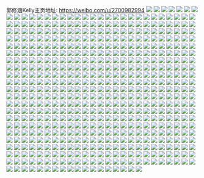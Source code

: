 郭修涵Kelly主页地址: https://weibo.com/u/2700982994 
![](https://wx4.sinaimg.cn/mw2000/a0fdbad2gy1h9143cf9h8j20u0140tnf.jpg) 
![](https://wx4.sinaimg.cn/mw2000/a0fdbad2gy1h9143dbuyej20u00vttj0.jpg) 
![](https://wx4.sinaimg.cn/mw2000/a0fdbad2gy1h9143dp4vgj21400u0wmn.jpg) 
![](https://wx4.sinaimg.cn/mw2000/a0fdbad2gy1h9143br0ilj20u015twkt.jpg) 
![](https://wx4.sinaimg.cn/mw2000/a0fdbad2gy1h9143cy0clj20u015swuh.jpg) 
![](https://wx4.sinaimg.cn/mw2000/a0fdbad2gy1h9143e6i56j20u015uwy7.jpg) 
![](https://wx4.sinaimg.cn/mw2000/a0fdbad2gy1h9143ejfioj20u0149n6k.jpg) 
![](https://wx4.sinaimg.cn/mw2000/a0fdbad2gy1h9143f4kg0j20u014p7mp.jpg) 
![](https://wx4.sinaimg.cn/mw2000/a0fdbad2gy1h9143fg07hj20u0140gtd.jpg) 
![](https://wx4.sinaimg.cn/mw2000/a0fdbad2gy1h90u3qvigpj20u0140jzg.jpg) 
![](https://wx4.sinaimg.cn/mw2000/a0fdbad2gy1h90u3r9yukj20u0140wlq.jpg) 
![](https://wx4.sinaimg.cn/mw2000/a0fdbad2gy1h90u3rozwbj20u015eakm.jpg) 
![](https://wx4.sinaimg.cn/mw2000/a0fdbad2gy1h90u3ucqvwj23402c0kjl.jpg) 
![](https://wx4.sinaimg.cn/mw2000/a0fdbad2gy1h90u3sgrt1j20u015tk3k.jpg) 
![](https://wx4.sinaimg.cn/mw2000/a0fdbad2gy1h90u3syaxfj21400u0qax.jpg) 
![](https://wx4.sinaimg.cn/mw2000/a0fdbad2gy1h90u3s2tnej210q0u2jye.jpg) 
![](https://wx4.sinaimg.cn/mw2000/a0fdbad2gy1h90u3t9ko8j20u01547fg.jpg) 
![](https://wx4.sinaimg.cn/mw2000/a0fdbad2gy1h90u3qfjf9j20u0140grs.jpg) 
![](https://wx4.sinaimg.cn/mw2000/a0fdbad2gy1h90u0smx9wj21401e0qjc.jpg) 
![](https://wx4.sinaimg.cn/mw2000/a0fdbad2gy1h90u0v77lmj22c0310qv8.jpg) 
![](https://wx4.sinaimg.cn/mw2000/a0fdbad2gy1h90u0w29ipj21401e0wob.jpg) 
![](https://wx4.sinaimg.cn/mw2000/a0fdbad2gy1h90u0wgws5j21401e0wtl.jpg) 
![](https://wx4.sinaimg.cn/mw2000/a0fdbad2gy1h90u1rrjh7j23402c0qv5.jpg) 
![](https://wx4.sinaimg.cn/mw2000/a0fdbad2gy1h90u200angj21nj2axnpd.jpg) 
![](https://wx4.sinaimg.cn/mw2000/a0fdbad2ly1h896jx8mlkj20u0140dp0.jpg) 
![](https://wx4.sinaimg.cn/mw2000/a0fdbad2ly1h896k0ukesj21900u0jvw.jpg) 
![](https://wx4.sinaimg.cn/mw2000/a0fdbad2ly1h896jzbqklj20u0190qab.jpg) 
![](https://wx4.sinaimg.cn/mw2000/a0fdbad2ly1h896jypvi4j21900u044e.jpg) 
![](https://wx4.sinaimg.cn/mw2000/a0fdbad2ly1h896k0hr8zj21940u0tdr.jpg) 
![](https://wx4.sinaimg.cn/mw2000/a0fdbad2ly1h896k14donj20u0190wi3.jpg) 
![](https://wx4.sinaimg.cn/mw2000/a0fdbad2gy1h86x6unwuej20u011i106.jpg) 
![](https://wx4.sinaimg.cn/mw2000/a0fdbad2gy1h86x6vij8fj20u011iwm4.jpg) 
![](https://wx4.sinaimg.cn/mw2000/a0fdbad2gy1h86x6waf5zj21900u0wrs.jpg) 
![](https://wx4.sinaimg.cn/mw2000/a0fdbad2gy1h86x5vsbu4j20wh0lztes.jpg) 
![](https://wx4.sinaimg.cn/mw2000/a0fdbad2gy1h86x5wcwryj20u612qaji.jpg) 
![](https://wx4.sinaimg.cn/mw2000/a0fdbad2gy1h86x5wod5hj20u011i78j.jpg) 
![](https://wx4.sinaimg.cn/mw2000/a0fdbad2gy1h86x5xf0q2j20u00zg7ds.jpg) 
![](https://wx4.sinaimg.cn/mw2000/a0fdbad2gy1h86x5xxq1fj20wh0mbdln.jpg) 
![](https://wx4.sinaimg.cn/mw2000/a0fdbad2gy1h86x5ydl59j20vm0lmgru.jpg) 
![](https://wx4.sinaimg.cn/mw2000/a0fdbad2ly1h7mkfn2jywj20u016ydqu.jpg) 
![](https://wx4.sinaimg.cn/mw2000/a0fdbad2ly1h7mkfnkaomj20u00u0gs0.jpg) 
![](https://wx4.sinaimg.cn/mw2000/a0fdbad2ly1h7mkfmcuozj20u014045p.jpg) 
![](https://wx4.sinaimg.cn/mw2000/a0fdbad2ly1h7mkfo7ykdj20u011htip.jpg) 
![](https://wx4.sinaimg.cn/mw2000/a0fdbad2ly1h7mkfotwpxj20u014044c.jpg) 
![](https://wx4.sinaimg.cn/mw2000/a0fdbad2ly1h7mkfpde4tj21400u07a8.jpg) 
![](https://wx4.sinaimg.cn/mw2000/a0fdbad2ly1h7mkfpvuovj20u015tteu.jpg) 
![](https://wx4.sinaimg.cn/mw2000/a0fdbad2ly1h7mkfqb9j4j20u00ujq7i.jpg) 
![](https://wx4.sinaimg.cn/mw2000/a0fdbad2gy1h7j1tqq6d5j20m00dw0u7.jpg) 
![](https://wx4.sinaimg.cn/mw2000/a0fdbad2gy1h6vz25gpvrj20u011hgsn.jpg) 
![](https://wx4.sinaimg.cn/mw2000/a0fdbad2gy1h6vz26nuhkj20u011ik31.jpg) 
![](https://wx4.sinaimg.cn/mw2000/a0fdbad2gy1h6vz240p1kj20u011hjy7.jpg) 
![](https://wx4.sinaimg.cn/mw2000/a0fdbad2gy1h6vz284lwaj20u01hctkr.jpg) 
![](https://wx4.sinaimg.cn/mw2000/a0fdbad2gy1h69hj0r22qj20u0140n1k.jpg) 
![](https://wx4.sinaimg.cn/mw2000/a0fdbad2gy1h69hite031j20u0140aea.jpg) 
![](https://wx4.sinaimg.cn/mw2000/a0fdbad2gy1h69hiuicmpj20u011j40p.jpg) 
![](https://wx4.sinaimg.cn/mw2000/a0fdbad2gy1h69hiw1aphj20tu11gn2l.jpg) 
![](https://wx4.sinaimg.cn/mw2000/a0fdbad2gy1h69hirvbiaj20u00u0jxk.jpg) 
![](https://wx4.sinaimg.cn/mw2000/a0fdbad2gy1h69hiy230fj21400u0gn1.jpg) 
![](https://wx4.sinaimg.cn/mw2000/a0fdbad2gy1h64tvxy9caj20vx18cdq5.jpg) 
![](https://wx4.sinaimg.cn/mw2000/a0fdbad2gy1h64tvyz66pj20wi17gk28.jpg) 
![](https://wx4.sinaimg.cn/mw2000/a0fdbad2gy1h64tvzf1dvj20tu0zsacn.jpg) 
![](https://wx4.sinaimg.cn/mw2000/a0fdbad2gy1h64tw007dej20wg17vwie.jpg) 
![](https://wx4.sinaimg.cn/mw2000/a0fdbad2gy1h64tvxj9uhj20wi0gowh9.jpg) 
![](https://wx4.sinaimg.cn/mw2000/a0fdbad2gy1h61u7ipieej22c0391b2b.jpg) 
![](https://wx4.sinaimg.cn/mw2000/a0fdbad2gy1h61qavxx1wj20u02807a8.jpg) 
![](https://wx4.sinaimg.cn/mw2000/a0fdbad2gy1h61qawcf32j20u0140ta9.jpg) 
![](https://wx4.sinaimg.cn/mw2000/a0fdbad2gy1h61qawq5v9j20u019076k.jpg) 
![](https://wx4.sinaimg.cn/mw2000/a0fdbad2gy1h61qb0ci85j20u02ui7dk.jpg) 
![](https://wx4.sinaimg.cn/mw2000/a0fdbad2gy1h61qavhlotj21900u0ta9.jpg) 
![](https://wx4.sinaimg.cn/mw2000/a0fdbad2gy1h61qazdkizj224836c11d.jpg) 
![](https://wx4.sinaimg.cn/mw2000/a0fdbad2gy1h61qb19z2aj20u0140760.jpg) 
![](https://wx4.sinaimg.cn/mw2000/a0fdbad2gy1h61qb1qz0ej20u0140q6e.jpg) 
![](https://wx4.sinaimg.cn/mw2000/a0fdbad2ly1h5xvtwqdnij22c0340kjm.jpg) 
![](https://wx4.sinaimg.cn/mw2000/a0fdbad2ly1h5w7691pt1j22c03654qr.jpg) 
![](https://wx4.sinaimg.cn/mw2000/a0fdbad2ly1h5w76c4kjrj21o0280npe.jpg) 
![](https://wx4.sinaimg.cn/mw2000/a0fdbad2ly1h5r2ttnawhj21900u0tfc.jpg) 
![](https://wx4.sinaimg.cn/mw2000/a0fdbad2ly1h5r2tp41q0j20u014079c.jpg) 
![](https://wx4.sinaimg.cn/mw2000/a0fdbad2ly1h5r2tu9wp9j20u013zahy.jpg) 
![](https://wx4.sinaimg.cn/mw2000/a0fdbad2ly1h5r2tuqr6xj20u0190n2g.jpg) 
![](https://wx4.sinaimg.cn/mw2000/a0fdbad2gy1h5r2o09pdwj20u0140tgn.jpg) 
![](https://wx4.sinaimg.cn/mw2000/a0fdbad2gy1h5r2o18x9ij20u0140qaw.jpg) 
![](https://wx4.sinaimg.cn/mw2000/a0fdbad2gy1h5r2o0rp37j20u0140wn8.jpg) 
![](https://wx4.sinaimg.cn/mw2000/a0fdbad2gy1h5r2nzwrg9j20u0140ahv.jpg) 
![](https://wx4.sinaimg.cn/mw2000/a0fdbad2gy1h5r2o6gcg1j23402c0n5a.jpg) 
![](https://wx4.sinaimg.cn/mw2000/a0fdbad2gy1h5r2o2ximlj20u0140aav.jpg) 
![](https://wx4.sinaimg.cn/mw2000/a0fdbad2gy1h5r2o2iv0ij20u0140goo.jpg) 
![](https://wx4.sinaimg.cn/mw2000/a0fdbad2gy1h5r2l9urpwj20u0140760.jpg) 
![](https://wx4.sinaimg.cn/mw2000/a0fdbad2gy1h5r2la8zoqj21400u0jti.jpg) 
![](https://wx4.sinaimg.cn/mw2000/a0fdbad2gy1h5r2lbeebbj21400u0wi8.jpg) 
![](https://wx4.sinaimg.cn/mw2000/a0fdbad2gy1h5r2lbyhw2j20u0140wg3.jpg) 
![](https://wx4.sinaimg.cn/mw2000/a0fdbad2gy1h5r2lcexnkj21400u0dj5.jpg) 
![](https://wx4.sinaimg.cn/mw2000/a0fdbad2gy1h5r2lcve55j21400u0gp0.jpg) 
![](https://wx4.sinaimg.cn/mw2000/a0fdbad2gy1h5r2ld9jjmj20u0140jt9.jpg) 
![](https://wx4.sinaimg.cn/mw2000/a0fdbad2gy1h5r2l9dtgzj21400u00vl.jpg) 
![](https://wx4.sinaimg.cn/mw2000/a0fdbad2gy1h5r2ldqmh0j21400u0dit.jpg) 
![](https://wx4.sinaimg.cn/mw2000/a0fdbad2gy1h4fkzzd4k5j23402bhqv6.jpg) 
![](https://wx4.sinaimg.cn/mw2000/a0fdbad2gy1h4fl05zt4bj22c0340qv6.jpg) 
![](https://wx4.sinaimg.cn/mw2000/a0fdbad2ly1h4eyrs0olij22c03407wj.jpg) 
![](https://wx4.sinaimg.cn/mw2000/a0fdbad2ly1h4eyrm0oldj21400u0k6x.jpg) 
![](https://wx4.sinaimg.cn/mw2000/a0fdbad2ly1h4eyrqj4fmj21mc25s1ky.jpg) 
![](https://wx4.sinaimg.cn/mw2000/a0fdbad2ly1h4eyro3a5lj20u0140n68.jpg) 
![](https://wx4.sinaimg.cn/mw2000/a0fdbad2ly1h4eyrt89suj20u014045i.jpg) 
![](https://wx4.sinaimg.cn/mw2000/a0fdbad2ly1h4eyrsxontj20u0140dqe.jpg) 
![](https://wx4.sinaimg.cn/mw2000/a0fdbad2ly1h3u0bahyipj20u0190dpk.jpg) 
![](https://wx4.sinaimg.cn/mw2000/a0fdbad2ly1h3u0bbizccj20u0190ahj.jpg) 
![](https://wx4.sinaimg.cn/mw2000/a0fdbad2ly1h3u0bfhhu2j20u00ye0yg.jpg) 
![](https://wx4.sinaimg.cn/mw2000/a0fdbad2ly1h3u0bdhoyhj20u0190dny.jpg) 
![](https://wx4.sinaimg.cn/mw2000/a0fdbad2ly1h3u09y2tm3j20u00yf44w.jpg) 
![](https://wx4.sinaimg.cn/mw2000/a0fdbad2ly1h3u0berq7nj20u01i2123.jpg) 
![](https://wx4.sinaimg.cn/mw2000/a0fdbad2ly1h3u0bcvjnsj20u0190drm.jpg) 
![](https://wx4.sinaimg.cn/mw2000/a0fdbad2ly1h3u0bg1d4rj20u01907b1.jpg) 
![](https://wx4.sinaimg.cn/mw2000/a0fdbad2ly1h3u0bgtizsj20u01907fm.jpg) 
![](https://wx4.sinaimg.cn/mw2000/a0fdbad2ly1h3jpa5buj5j20u00u0qc1.jpg) 
![](https://wx4.sinaimg.cn/mw2000/a0fdbad2ly1h3jpa5yr75j21400u0woo.jpg) 
![](https://wx4.sinaimg.cn/mw2000/a0fdbad2ly1h3jpa6b4ngj20u00u00y0.jpg) 
![](https://wx4.sinaimg.cn/mw2000/a0fdbad2ly1h3jpa6wtykj20u00u0ajc.jpg) 
![](https://wx4.sinaimg.cn/mw2000/a0fdbad2ly1h3jpa4zoqmj20u00yg46b.jpg) 
![](https://wx4.sinaimg.cn/mw2000/a0fdbad2ly1h3jpa7pf3tj20u00u0gwu.jpg) 
![](https://wx4.sinaimg.cn/mw2000/a0fdbad2ly1h3jpa81nrjj20u00yeju2.jpg) 
![](https://wx4.sinaimg.cn/mw2000/a0fdbad2ly1h3jpa8d0vbj20u40vu10r.jpg) 
![](https://wx4.sinaimg.cn/mw2000/a0fdbad2ly1h3jpa8l17gj20q813dgns.jpg) 
![](https://wx4.sinaimg.cn/mw2000/a0fdbad2ly1h3ilg43yomj20u00u0jxo.jpg) 
![](https://wx4.sinaimg.cn/mw2000/a0fdbad2ly1h3ilfkd5s1j21400u0k6x.jpg) 
![](https://wx4.sinaimg.cn/mw2000/a0fdbad2ly1h3brs9o9k5j20tw13qk65.jpg) 
![](https://wx4.sinaimg.cn/mw2000/a0fdbad2ly1h3brs9ylthj20wi1ls44v.jpg) 
![](https://wx4.sinaimg.cn/mw2000/a0fdbad2ly1h3brsa7vauj20u015gk3m.jpg) 
![](https://wx4.sinaimg.cn/mw2000/a0fdbad2ly1h3brs9bczzj20u0190k4v.jpg) 
![](https://wx4.sinaimg.cn/mw2000/a0fdbad2ly1h3brsamw95j20u01407e2.jpg) 
![](https://wx4.sinaimg.cn/mw2000/a0fdbad2ly1h3brsax8ifj20u014013a.jpg) 
![](https://wx4.sinaimg.cn/mw2000/a0fdbad2ly1h3brsbblb0j20u4144k0a.jpg) 
![](https://wx4.sinaimg.cn/mw2000/a0fdbad2ly1h3brsbmf4ej20u017mwi3.jpg) 
![](https://wx4.sinaimg.cn/mw2000/a0fdbad2ly1h3brscc0hdj20u0140n49.jpg) 
![](https://wx4.sinaimg.cn/mw2000/a0fdbad2gy1h2r1h3m5l9j20wh0oytdk.jpg) 
![](https://wx4.sinaimg.cn/mw2000/a0fdbad2gy1h2r1h45uo7j20u00u043z.jpg) 
![](https://wx4.sinaimg.cn/mw2000/a0fdbad2ly1gzrvocd2ufj22c03404qs.jpg) 
![](https://wx4.sinaimg.cn/mw2000/a0fdbad2ly1gzrvodpzobj20wi1lsahq.jpg) 
![](https://wx4.sinaimg.cn/mw2000/a0fdbad2ly1gzrvodyyfij214015711a.jpg) 
![](https://wx4.sinaimg.cn/mw2000/a0fdbad2ly1gzrvoe9i8rj2140157k24.jpg) 
![](https://wx4.sinaimg.cn/mw2000/a0fdbad2ly1gzrvoeie83j214015715l.jpg) 
![](https://wx4.sinaimg.cn/mw2000/a0fdbad2ly1gzrvodb4z5j22c0340x6p.jpg) 
![](https://wx4.sinaimg.cn/mw2000/a0fdbad2ly1gzrvoeymkvj21401577cr.jpg) 
![](https://wx4.sinaimg.cn/mw2000/a0fdbad2ly1gzrvofh13aj2140157alk.jpg) 
![](https://wx4.sinaimg.cn/mw2000/a0fdbad2ly1gzogctf3psj20u0106gt0.jpg) 
![](https://wx4.sinaimg.cn/mw2000/a0fdbad2ly1gzogcsyq8oj20u0140gwu.jpg) 
![](https://wx4.sinaimg.cn/mw2000/a0fdbad2ly1gzogcu3lb2j20u014045i.jpg) 
![](https://wx4.sinaimg.cn/mw2000/a0fdbad2ly1gzogcux4kmj20u0140gtv.jpg) 
![](https://wx4.sinaimg.cn/mw2000/a0fdbad2ly1gzogesy9eyj20u0108jyu.jpg) 
![](https://wx4.sinaimg.cn/mw2000/a0fdbad2ly1gzogetcfrej20w71cbtpp.jpg) 
![](https://wx4.sinaimg.cn/mw2000/a0fdbad2ly1gzoges9tspj20u0140dqe.jpg) 
![](https://wx4.sinaimg.cn/mw2000/a0fdbad2ly1gzogf54eo5j20u00u0dkk.jpg) 
![](https://wx4.sinaimg.cn/mw2000/a0fdbad2ly1gzogesi508j20u0140gvw.jpg) 
![](https://wx4.sinaimg.cn/mw2000/002WN33Qgy1gvkey3q5czj60u00u0tmc02.jpg) 
![](https://wx4.sinaimg.cn/mw2000/002WN33Qgy1gvkesl25ycj60u010qwmw02.jpg) 
![](https://wx4.sinaimg.cn/mw2000/002WN33Qgy1gvkesjkhqfj60u01407ct02.jpg) 
![](https://wx4.sinaimg.cn/mw2000/002WN33Qgy1gvkesm7jhnj60u010u7ez02.jpg) 
![](https://wx4.sinaimg.cn/mw2000/002WN33Qgy1gvkesnkom8j60u01404bv02.jpg) 
![](https://wx4.sinaimg.cn/mw2000/002WN33Qgy1gvkesoyd0nj60u011pwp902.jpg) 
![](https://wx4.sinaimg.cn/mw2000/002WN33Qgy1gvkesq6trwj60u0140qdf02.jpg) 
![](https://wx4.sinaimg.cn/mw2000/002WN33Qgy1gvkesrgh0cj60u00wi11402.jpg) 
![](https://wx4.sinaimg.cn/mw2000/002WN33Qgy1gvkesvjmdlj60u0140k2j02.jpg) 
![](https://wx4.sinaimg.cn/mw2000/002WN33Qgy1gusjsisqkdj61ma25skjl02.jpg) 
![](https://wx4.sinaimg.cn/mw2000/002WN33Qgy1gusjsl34c7j61mc25s7wh02.jpg) 
![](https://wx4.sinaimg.cn/mw2000/002WN33Qgy1gul2v2h38cj60mt0raguo02.jpg) 
![](https://wx4.sinaimg.cn/mw2000/002WN33Qgy1gul2v4rvdjj60tu0yqdrp02.jpg) 
![](https://wx4.sinaimg.cn/mw2000/002WN33Qgy1gul2v6hwnkj60u013kawh02.jpg) 
![](https://wx4.sinaimg.cn/mw2000/002WN33Qgy1gul2v18vo4j60u0138h1k02.jpg) 
![](https://wx4.sinaimg.cn/mw2000/002WN33Qgy1gul2v7hr66j60u0150dw802.jpg) 
![](https://wx4.sinaimg.cn/mw2000/002WN33Qgy1gul2v86ss9j60u0140tjn02.jpg) 
![](https://wx4.sinaimg.cn/mw2000/002WN33Qgy1gul2v96ws5j60u01407k402.jpg) 
![](https://wx4.sinaimg.cn/mw2000/002WN33Qgy1gul2v9ydd1j61400u049n02.jpg) 
![](https://wx4.sinaimg.cn/mw2000/002WN33Qgy1gul2vawpf6j60u014inbm02.jpg) 
![](https://wx4.sinaimg.cn/mw2000/a0fdbad2gy1gtodnb9rp3j20n00ylgsv.jpg) 
![](https://wx4.sinaimg.cn/mw2000/a0fdbad2gy1gtodna0zqlj20tz0w6qbx.jpg) 
![](https://wx4.sinaimg.cn/mw2000/a0fdbad2gy1gtodnc51kdj20n015hdmq.jpg) 
![](https://wx4.sinaimg.cn/mw2000/a0fdbad2gy1gtodnfg97rj20tz0zigwp.jpg) 
![](https://wx4.sinaimg.cn/mw2000/a0fdbad2gy1gtigkcowk4j22c0340qv6.jpg) 
![](https://wx4.sinaimg.cn/mw2000/a0fdbad2gy1gtigkfy31zj22c0340qv6.jpg) 
![](https://wx4.sinaimg.cn/mw2000/a0fdbad2gy1gtigkiufrqj22c02vdnpe.jpg) 
![](https://wx4.sinaimg.cn/mw2000/a0fdbad2gy1gt6bzg0bisj22c0340x6q.jpg) 
![](https://wx4.sinaimg.cn/mw2000/a0fdbad2gy1gt6byxtlyqj22c0340u0y.jpg) 
![](https://wx4.sinaimg.cn/mw2000/a0fdbad2gy1grtvqv8h9sj20u0140won.jpg) 
![](https://wx4.sinaimg.cn/mw2000/002WN33Qgy1grtvqxhw07j60u0140n6l02.jpg) 
![](https://wx4.sinaimg.cn/mw2000/a0fdbad2gy1grtvqwerfcj20u0140n4w.jpg) 
![](https://wx4.sinaimg.cn/mw2000/a0fdbad2gy1grd361k9glj20n01dsdkp.jpg) 
![](https://wx4.sinaimg.cn/mw2000/a0fdbad2gy1grd362a80pj20u0140gs2.jpg) 
![](https://wx4.sinaimg.cn/mw2000/a0fdbad2gy1grd36078g7j20u01400z3.jpg) 
![](https://wx4.sinaimg.cn/mw2000/a0fdbad2gy1gqwyqkczauj20n014wgq0.jpg) 
![](https://wx4.sinaimg.cn/mw2000/a0fdbad2gy1gqwyqlsyjrj20n00j9ads.jpg) 
![](https://wx4.sinaimg.cn/mw2000/a0fdbad2gy1gqwyqi8adgj20u0140qa1.jpg) 
![](https://wx4.sinaimg.cn/mw2000/a0fdbad2gy1gqwyqneogcj20u014010i.jpg) 
![](https://wx4.sinaimg.cn/mw2000/a0fdbad2gy1gpeihepu7dj21400u0gtm.jpg) 
![](https://wx4.sinaimg.cn/mw2000/a0fdbad2gy1gpeihd6j64j20u00wfqe2.jpg) 
![](https://wx4.sinaimg.cn/mw2000/a0fdbad2gy1gpeiimmo49j21400u0477.jpg) 
![](https://wx4.sinaimg.cn/mw2000/a0fdbad2gy1gpeijurj5lj21400u0n5v.jpg) 
![](https://wx4.sinaimg.cn/mw2000/a0fdbad2gy1gp25rs9i0rj20u011kdra.jpg) 
![](https://wx4.sinaimg.cn/mw2000/a0fdbad2gy1gp1ibdlfi0j20u0140aju.jpg) 
![](https://wx4.sinaimg.cn/mw2000/a0fdbad2gy1gp1ibes3tuj21400u0gu0.jpg) 
![](https://wx4.sinaimg.cn/mw2000/a0fdbad2gy1gp1ibfu7k0j21400u07cl.jpg) 
![](https://wx4.sinaimg.cn/mw2000/a0fdbad2gy1gp1ibgt8x0j21400u0n4s.jpg) 
![](https://wx4.sinaimg.cn/mw2000/a0fdbad2gy1gp1ibi1c05j20u014047n.jpg) 
![](https://wx4.sinaimg.cn/mw2000/a0fdbad2gy1gp1ibj3irej20u0140109.jpg) 
![](https://wx4.sinaimg.cn/mw2000/a0fdbad2gy1gp1ibkc2a8j20u0140dpe.jpg) 
![](https://wx4.sinaimg.cn/mw2000/a0fdbad2gy1gp1ibcf1w3j20u0140gtt.jpg) 
![](https://wx4.sinaimg.cn/mw2000/a0fdbad2gy1gp1iblnfu1j20u0140n65.jpg) 
![](https://wx4.sinaimg.cn/mw2000/a0fdbad2gy1gortkjf65ij20u0140n9q.jpg) 
![](https://wx4.sinaimg.cn/mw2000/a0fdbad2gy1gortkcaskfj21400u011f.jpg) 
![](https://wx4.sinaimg.cn/mw2000/a0fdbad2gy1gortkea65oj20u0140nbj.jpg) 
![](https://wx4.sinaimg.cn/mw2000/a0fdbad2gy1gortkg5iy7j21400u013c.jpg) 
![](https://wx4.sinaimg.cn/mw2000/a0fdbad2gy1gortkkzomjj21400u0wnv.jpg) 
![](https://wx4.sinaimg.cn/mw2000/a0fdbad2gy1gortkqgghcj20u0140dpo.jpg) 
![](https://wx4.sinaimg.cn/mw2000/a0fdbad2gy1gon3gdguopj20u0140dvy.jpg) 
![](https://wx4.sinaimg.cn/mw2000/a0fdbad2gy1gon3gffzaej20u0140k2l.jpg) 
![](https://wx4.sinaimg.cn/mw2000/a0fdbad2gy1gon3ggte3qj20u00u0tic.jpg) 
![](https://wx4.sinaimg.cn/mw2000/a0fdbad2gy1gon3gbmyy9j20u014c4c7.jpg) 
![](https://wx4.sinaimg.cn/mw2000/a0fdbad2gy1goi9p0d3k2j21400u0n9a.jpg) 
![](https://wx4.sinaimg.cn/mw2000/a0fdbad2gy1goi9p1p1drj20u00u0jxw.jpg) 
![](https://wx4.sinaimg.cn/mw2000/a0fdbad2gy1goi9p2gi7aj20u0140aiu.jpg) 
![](https://wx4.sinaimg.cn/mw2000/a0fdbad2gy1goi9p3b2ndj21400u0gyh.jpg) 
![](https://wx4.sinaimg.cn/mw2000/a0fdbad2gy1goajvjasz9j20z60tugr6.jpg) 
![](https://wx4.sinaimg.cn/mw2000/a0fdbad2gy1goaa8wq1o9j21o0280hdt.jpg) 
![](https://wx4.sinaimg.cn/mw2000/a0fdbad2gy1goaa8tmdqvj21o0280kjl.jpg) 
![](https://wx4.sinaimg.cn/mw2000/a0fdbad2gy1gnt7jof85fj21400u0dm5.jpg) 
![](https://wx4.sinaimg.cn/mw2000/a0fdbad2gy1gnt7jpi79lj20u00yuwk4.jpg) 
![](https://wx4.sinaimg.cn/mw2000/a0fdbad2gy1gnt7jqnx4pj20u013ygue.jpg) 
![](https://wx4.sinaimg.cn/mw2000/a0fdbad2gy1gnt7jn3vggj20u0114ane.jpg) 
![](https://wx4.sinaimg.cn/mw2000/a0fdbad2gy1gnt7jshoaij21400u0aoa.jpg) 
![](https://wx4.sinaimg.cn/mw2000/a0fdbad2gy1gnt7juie39j20u014q7e8.jpg) 
![](https://wx4.sinaimg.cn/mw2000/a0fdbad2gy1gnt7jvzkirj21400u0apq.jpg) 
![](https://wx4.sinaimg.cn/mw2000/a0fdbad2gy1gnt7jxwc5jj20u01407d0.jpg) 
![](https://wx4.sinaimg.cn/mw2000/a0fdbad2gy1gnt7k082uvj21400u0dri.jpg) 
![](https://wx4.sinaimg.cn/mw2000/a0fdbad2gy1gnskcc3whpj21900u00ye.jpg) 
![](https://wx4.sinaimg.cn/mw2000/a0fdbad2gy1gnskcd6eohj21900u0wmw.jpg) 
![](https://wx4.sinaimg.cn/mw2000/a0fdbad2gy1gnskcav0thj21900u0n5r.jpg) 
![](https://wx4.sinaimg.cn/mw2000/a0fdbad2gy1gnskce2mlej20u0140n3u.jpg) 
![](https://wx4.sinaimg.cn/mw2000/a0fdbad2gy1gnskcf3peyj20u0140n7e.jpg) 
![](https://wx4.sinaimg.cn/mw2000/a0fdbad2gy1gnskcg1px8j21400u0qbl.jpg) 
![](https://wx4.sinaimg.cn/mw2000/a0fdbad2gy1gnskcgybxgj21900u0tdi.jpg) 
![](https://wx4.sinaimg.cn/mw2000/a0fdbad2gy1gnskchxu8wj21900u011z.jpg) 
![](https://wx4.sinaimg.cn/mw2000/a0fdbad2gy1gnskciv3nbj20u0158k3b.jpg) 
![](https://wx4.sinaimg.cn/mw2000/a0fdbad2gy1gnru6g5kmkj20n02pbave.jpg) 
![](https://wx4.sinaimg.cn/mw2000/a0fdbad2gy1gnru6h4phpj20u014ggxx.jpg) 
![](https://wx4.sinaimg.cn/mw2000/a0fdbad2gy1gnru6iwsfuj20u0140gwa.jpg) 
![](https://wx4.sinaimg.cn/mw2000/a0fdbad2gy1gnru6k3moxj20n024pwto.jpg) 
![](https://wx4.sinaimg.cn/mw2000/a0fdbad2gy1gnru6lvvgpj20n00yiahr.jpg) 
![](https://wx4.sinaimg.cn/mw2000/a0fdbad2gy1gnru6my24dj20n01pck4d.jpg) 
![](https://wx4.sinaimg.cn/mw2000/a0fdbad2gy1gnru6oluibj20n01a015a.jpg) 
![](https://wx4.sinaimg.cn/mw2000/a0fdbad2gy1gnru6e5yerj20n01bx13p.jpg) 
![](https://wx4.sinaimg.cn/mw2000/a0fdbad2gy1gnru6pn38kj20u00zc7bg.jpg) 
![](https://wx4.sinaimg.cn/mw2000/a0fdbad2gy1gn3q1lbk6qj22rt2c0x6q.jpg) 
![](https://wx4.sinaimg.cn/mw2000/a0fdbad2gy1gn3q1tzuaej22bl2ble82.jpg) 
![](https://wx4.sinaimg.cn/mw2000/a0fdbad2gy1gn3q1xc9qgj21o02801ky.jpg) 
![](https://wx4.sinaimg.cn/mw2000/a0fdbad2gy1gn3q1q41w9j21o02804qq.jpg) 
![](https://wx4.sinaimg.cn/mw2000/a0fdbad2gy1gn3q13fkzsj22dx2c0npe.jpg) 
![](https://wx4.sinaimg.cn/mw2000/a0fdbad2gy1gn3q2bi00dj23402c0hdv.jpg) 
![](https://wx4.sinaimg.cn/mw2000/a0fdbad2gy1gmxy05catfj21400u0k5y.jpg) 
![](https://wx4.sinaimg.cn/mw2000/a0fdbad2gy1gmxxzg75zdj21400u07d1.jpg) 
![](https://wx4.sinaimg.cn/mw2000/a0fdbad2gy1gmxy09zjscj20u0140ai0.jpg) 
![](https://wx4.sinaimg.cn/mw2000/a0fdbad2gy1gmxy0f5gekj21400u0ag3.jpg) 
![](https://wx4.sinaimg.cn/mw2000/a0fdbad2gy1gmxy0kxjzxj20u0140wlv.jpg) 
![](https://wx4.sinaimg.cn/mw2000/a0fdbad2gy1gmxxzt3ufbj21400u07ky.jpg) 
![](https://wx4.sinaimg.cn/mw2000/a0fdbad2gy1gmxxzb2dxwj21400u0gsf.jpg) 
![](https://wx4.sinaimg.cn/mw2000/a0fdbad2gy1gmxy0p651vj21400u0ai4.jpg) 
![](https://wx4.sinaimg.cn/mw2000/a0fdbad2gy1gmxy0rx872j21400u0dl2.jpg) 
![](https://wx4.sinaimg.cn/mw2000/a0fdbad2gy1gmxkxcp9voj20u0140dpb.jpg) 
![](https://wx4.sinaimg.cn/mw2000/a0fdbad2gy1gmxkxferzdj21400u0aj7.jpg) 
![](https://wx4.sinaimg.cn/mw2000/a0fdbad2gy1gmxkxhzgc3j21400u0ag5.jpg) 
![](https://wx4.sinaimg.cn/mw2000/a0fdbad2gy1gmxkxjylq1j20u00x2ag4.jpg) 
![](https://wx4.sinaimg.cn/mw2000/a0fdbad2gy1gmxkxltp13j21400u07b6.jpg) 
![](https://wx4.sinaimg.cn/mw2000/a0fdbad2gy1gmxkxpn9qij20u012m4bp.jpg) 
![](https://wx4.sinaimg.cn/mw2000/a0fdbad2gy1gmxkxsk734j20u0140qd1.jpg) 
![](https://wx4.sinaimg.cn/mw2000/a0fdbad2gy1gmxkxvz1x1j21400u0nae.jpg) 
![](https://wx4.sinaimg.cn/mw2000/a0fdbad2gy1gmxkx9yinjj21400u0dq3.jpg) 
![](https://wx4.sinaimg.cn/mw2000/a0fdbad2gy1gmlsukunyhj21400u0n6g.jpg) 
![](https://wx4.sinaimg.cn/mw2000/a0fdbad2gy1gmlsuk0vxoj20u00u0wkg.jpg) 
![](https://wx4.sinaimg.cn/mw2000/a0fdbad2gy1gmlsug82roj20u00u0n1o.jpg) 
![](https://wx4.sinaimg.cn/mw2000/a0fdbad2gy1gmlsuj5eonj21i41vne81.jpg) 
![](https://wx4.sinaimg.cn/mw2000/a0fdbad2gy1gmlsulywbuj212p0u0173.jpg) 
![](https://wx4.sinaimg.cn/mw2000/a0fdbad2gy1gmlsun52d9j21400u07f8.jpg) 
![](https://wx4.sinaimg.cn/mw2000/a0fdbad2gy1gmcypowopnj20u012o44i.jpg) 
![](https://wx4.sinaimg.cn/mw2000/a0fdbad2gy1gmcypqtcrnj20u00u0ag4.jpg) 
![](https://wx4.sinaimg.cn/mw2000/a0fdbad2gy1gmcyptecyjj20u0140q9w.jpg) 
![](https://wx4.sinaimg.cn/mw2000/a0fdbad2gy1gmcypw4yq1j21400u0tfh.jpg) 
![](https://wx4.sinaimg.cn/mw2000/a0fdbad2gy1gmcypyjouij20u00xzdlc.jpg) 
![](https://wx4.sinaimg.cn/mw2000/a0fdbad2gy1gmcypn0nv8j20u0140n2g.jpg) 
![](https://wx4.sinaimg.cn/mw2000/a0fdbad2gy1gmag3449qbj21400u0duv.jpg) 
![](https://wx4.sinaimg.cn/mw2000/a0fdbad2gy1gmag359eozj21400u0tn6.jpg) 
![](https://wx4.sinaimg.cn/mw2000/a0fdbad2gy1gmag32phazj21400u07gt.jpg) 
![](https://wx4.sinaimg.cn/mw2000/a0fdbad2gy1gmag36lw1ej21400u07j2.jpg) 
![](https://wx4.sinaimg.cn/mw2000/a0fdbad2gy1gm7bctohhhj20q60q60xn.jpg) 
![](https://wx4.sinaimg.cn/mw2000/a0fdbad2gy1gm6z7mk14qj211c0u1tjb.jpg) 
![](https://wx4.sinaimg.cn/mw2000/a0fdbad2gy1gm6z7ny2dlj21400u048i.jpg) 
![](https://wx4.sinaimg.cn/mw2000/a0fdbad2gy1gm6z7p0lr6j21400u0dnn.jpg) 
![](https://wx4.sinaimg.cn/mw2000/a0fdbad2gy1gm6z7q7e6gj21400u0tio.jpg) 
![](https://wx4.sinaimg.cn/mw2000/a0fdbad2gy1gm0y59ubj8j20n00yiaky.jpg) 
![](https://wx4.sinaimg.cn/mw2000/a0fdbad2gy1gm0y58qbm2j21400u0wv7.jpg) 
![](https://wx4.sinaimg.cn/mw2000/a0fdbad2gy1gm0y57kk22j20n01gr4by.jpg) 
![](https://wx4.sinaimg.cn/mw2000/a0fdbad2gy1gm0y5ar86bj20u0150k6d.jpg) 
![](https://wx4.sinaimg.cn/mw2000/a0fdbad2gy1gm0y6x7v1zj225s1maqv5.jpg) 
![](https://wx4.sinaimg.cn/mw2000/a0fdbad2gy1gm0y8mge5jj22v21zdb2b.jpg) 
![](https://wx4.sinaimg.cn/mw2000/a0fdbad2gy1gm0y6y7z13j21400u0tk3.jpg) 
![](https://wx4.sinaimg.cn/mw2000/a0fdbad2gy1gm0y6zzq2rj20u0140n80.jpg) 
![](https://wx4.sinaimg.cn/mw2000/a0fdbad2gy1gm0y8b7uxwj21jx24su0x.jpg) 
![](https://wx4.sinaimg.cn/mw2000/a0fdbad2gy1gludgdsid5j22c0340kjm.jpg) 
![](https://wx4.sinaimg.cn/mw2000/a0fdbad2gy1gludgh7ywfj23402c0u0x.jpg) 
![](https://wx4.sinaimg.cn/mw2000/a0fdbad2gy1gludhnjclgj23402c0qv5.jpg) 
![](https://wx4.sinaimg.cn/mw2000/a0fdbad2gy1gludhs6w9cj23402c0qv5.jpg) 
![](https://wx4.sinaimg.cn/mw2000/a0fdbad2gy1gludhkmrq2j22c02c0qv5.jpg) 
![](https://wx4.sinaimg.cn/mw2000/a0fdbad2gy1gludhxqbvtj22v725ee82.jpg) 
![](https://wx4.sinaimg.cn/mw2000/a0fdbad2gy1glu4p6bme8j22uf2c07wj.jpg) 
![](https://wx4.sinaimg.cn/mw2000/a0fdbad2gy1glu4ped720j22h42c0e82.jpg) 
![](https://wx4.sinaimg.cn/mw2000/a0fdbad2gy1glu4pocn41j23402c0hdv.jpg) 
![](https://wx4.sinaimg.cn/mw2000/a0fdbad2gy1glptmxa8uzj21400u0ai9.jpg) 
![](https://wx4.sinaimg.cn/mw2000/a0fdbad2gy1glptn2mbakj20u00xwq71.jpg) 
![](https://wx4.sinaimg.cn/mw2000/a0fdbad2gy1glptnabpifj20u00u0gq5.jpg) 
![](https://wx4.sinaimg.cn/mw2000/a0fdbad2gy1glptniy2qej21400u0102.jpg) 
![](https://wx4.sinaimg.cn/mw2000/a0fdbad2gy1glptnp7dqij20y90u00xf.jpg) 
![](https://wx4.sinaimg.cn/mw2000/a0fdbad2gy1glptnuc27rj20u0140tdb.jpg) 
![](https://wx4.sinaimg.cn/mw2000/a0fdbad2gy1glpto0vbnjj20u00u0tf5.jpg) 
![](https://wx4.sinaimg.cn/mw2000/a0fdbad2gy1glptmqn4vdj20u00uitdn.jpg) 
![](https://wx4.sinaimg.cn/mw2000/a0fdbad2gy1glptogkszjj21400u0the.jpg) 
![](https://wx4.sinaimg.cn/mw2000/a0fdbad2gy1gloxpjj52kj214w0u0dti.jpg) 
![](https://wx4.sinaimg.cn/mw2000/a0fdbad2gy1gloxo8v7ldj20xq0u0gwn.jpg) 
![](https://wx4.sinaimg.cn/mw2000/a0fdbad2gy1gloxonz5slj213c0u0gxt.jpg) 
![](https://wx4.sinaimg.cn/mw2000/a0fdbad2gy1gloxp3xh8jj21400u015l.jpg) 
![](https://wx4.sinaimg.cn/mw2000/a0fdbad2gy1gloyrpcxdrj21kx1mfnpd.jpg) 
![](https://wx4.sinaimg.cn/mw2000/a0fdbad2gy1gloyssfrayj21m61m6e81.jpg) 
![](https://wx4.sinaimg.cn/mw2000/a0fdbad2gy1gloyt3sgruj21o01o04n2.jpg) 
![](https://wx4.sinaimg.cn/mw2000/a0fdbad2gy1gloyth2qm0j23402c0b2a.jpg) 
![](https://wx4.sinaimg.cn/mw2000/a0fdbad2gy1gloyu6iepfj22c0340kjn.jpg) 
![](https://wx4.sinaimg.cn/mw2000/a0fdbad2gy1gloamphup3j20u014en8a.jpg) 
![](https://wx4.sinaimg.cn/mw2000/a0fdbad2gy1gloamoc8xwj21400u013u.jpg) 
![](https://wx4.sinaimg.cn/mw2000/a0fdbad2gy1gloamq87rtj20u014s10o.jpg) 
![](https://wx4.sinaimg.cn/mw2000/a0fdbad2gy1gloamrghogj21400u04cp.jpg) 
![](https://wx4.sinaimg.cn/mw2000/a0fdbad2gy1glfk3q5f9oj20u014eqg7.jpg) 
![](https://wx4.sinaimg.cn/mw2000/a0fdbad2gy1glfk3jfjm7j21400u0wxo.jpg) 
![](https://wx4.sinaimg.cn/mw2000/a0fdbad2gy1glfk3p3qljj20u0142amt.jpg) 
![](https://wx4.sinaimg.cn/mw2000/a0fdbad2gy1glfk3nz5g6j21400u0wsh.jpg) 
![](https://wx4.sinaimg.cn/mw2000/a0fdbad2gy1glfk3n2fixj21400u0h1c.jpg) 
![](https://wx4.sinaimg.cn/mw2000/a0fdbad2gy1glfk3kj3stj21400u04da.jpg) 
![](https://wx4.sinaimg.cn/mw2000/a0fdbad2gy1glfk3lx3unj21400u0nbn.jpg) 
![](https://wx4.sinaimg.cn/mw2000/a0fdbad2gy1glfk3hr06dj20u01077f7.jpg) 
![](https://wx4.sinaimg.cn/mw2000/a0fdbad2gy1glfk3r8rmuj210b0u0k6h.jpg) 
![](https://wx4.sinaimg.cn/mw2000/a0fdbad2gy1gkxnzexeg5j21mc25shdt.jpg) 
![](https://wx4.sinaimg.cn/mw2000/a0fdbad2gy1gkxnzhvrdyj214w1ij1kx.jpg) 
![](https://wx4.sinaimg.cn/mw2000/a0fdbad2gy1gjqvtyzge6j22c0340hdw.jpg) 
![](https://wx4.sinaimg.cn/mw2000/a0fdbad2gy1gjqvzxe6tqj22ri2c0hdv.jpg) 
![](https://wx4.sinaimg.cn/mw2000/a0fdbad2gy1gjqvu90s9cj223w2t6kjn.jpg) 
![](https://wx4.sinaimg.cn/mw2000/a0fdbad2gy1gjq11seeg9j22c0340e83.jpg) 
![](https://wx4.sinaimg.cn/mw2000/a0fdbad2gy1gjq11omr8jj22c0340kjm.jpg) 
![](https://wx4.sinaimg.cn/mw2000/a0fdbad2gy1gjnzhexpa2j23402c0hdv.jpg) 
![](https://wx4.sinaimg.cn/mw2000/a0fdbad2gy1gjesvt22oyj20u70u045q.jpg) 
![](https://wx4.sinaimg.cn/mw2000/a0fdbad2gy1gjesvvgv08j21400u0qg0.jpg) 
![](https://wx4.sinaimg.cn/mw2000/a0fdbad2gy1gjesvu3bqkj20w40u0ahn.jpg) 
![](https://wx4.sinaimg.cn/mw2000/a0fdbad2gy1gjesvwq0ckj21400u04c0.jpg) 
![](https://wx4.sinaimg.cn/mw2000/a0fdbad2gy1gjesvxvkfpj210n0u0aht.jpg) 
![](https://wx4.sinaimg.cn/mw2000/a0fdbad2gy1gjesvrzuhrj20n00uqwlj.jpg) 
![](https://wx4.sinaimg.cn/mw2000/a0fdbad2gy1gj7hl05egzj22c0362b2b.jpg) 
![](https://wx4.sinaimg.cn/mw2000/a0fdbad2gy1gj2049vejbj20u0140tka.jpg) 
![](https://wx4.sinaimg.cn/mw2000/a0fdbad2gy1gj204bbwpzj21400u0wor.jpg) 
![](https://wx4.sinaimg.cn/mw2000/a0fdbad2gy1gj204cjchbj21400u0qa4.jpg) 
![](https://wx4.sinaimg.cn/mw2000/a0fdbad2gy1gj2047otuqj20u00u0agn.jpg) 
![](https://wx4.sinaimg.cn/mw2000/a0fdbad2gy1gj204dowfbj20n01a0qgw.jpg) 
![](https://wx4.sinaimg.cn/mw2000/a0fdbad2gy1gj204ep46pj20u00u0wkh.jpg) 
![](https://wx4.sinaimg.cn/mw2000/a0fdbad2gy1gj204fox80j20u0140al9.jpg) 
![](https://wx4.sinaimg.cn/mw2000/a0fdbad2gy1gj204hfoxaj20n01497h0.jpg) 
![](https://wx4.sinaimg.cn/mw2000/a0fdbad2gy1gj44glai6uj20u01597hh.jpg) 
![](https://wx4.sinaimg.cn/mw2000/a0fdbad2gy1gj0klp45ffj21400u0dnj.jpg) 
![](https://wx4.sinaimg.cn/mw2000/a0fdbad2gy1gj0klqh6qhj21400u0wne.jpg) 
![](https://wx4.sinaimg.cn/mw2000/a0fdbad2gy1gj0klnoegvj21400u07hb.jpg) 
![](https://wx4.sinaimg.cn/mw2000/a0fdbad2gy1gj0klrsdvnj20u0140dr8.jpg) 
![](https://wx4.sinaimg.cn/mw2000/a0fdbad2gy1gj0klsx2pzj21400u0tij.jpg) 
![](https://wx4.sinaimg.cn/mw2000/a0fdbad2gy1gj0klus589j21400u0wmz.jpg) 
![](https://wx4.sinaimg.cn/mw2000/a0fdbad2gy1gioudhmr83j22042044qq.jpg) 
![](https://wx4.sinaimg.cn/mw2000/a0fdbad2gy1gitkif0myqj20u0140aqr.jpg) 
![](https://wx4.sinaimg.cn/mw2000/a0fdbad2gy1gitkifzv0ij20uc0u0ajo.jpg) 
![](https://wx4.sinaimg.cn/mw2000/a0fdbad2gy1gitkijlpkaj20u0140wv1.jpg) 
![](https://wx4.sinaimg.cn/mw2000/a0fdbad2gy1gitkih5x43j20u00u0wt0.jpg) 
![](https://wx4.sinaimg.cn/mw2000/a0fdbad2gy1gitkiidukdj20u0140anu.jpg) 
![](https://wx4.sinaimg.cn/mw2000/a0fdbad2gy1gitkikwwqcj21410u0qh5.jpg) 
![](https://wx4.sinaimg.cn/mw2000/a0fdbad2gy1gisquifmr2j20u0140k5c.jpg) 
![](https://wx4.sinaimg.cn/mw2000/a0fdbad2gy1gisque9skzj20u0140k8l.jpg) 
![](https://wx4.sinaimg.cn/mw2000/a0fdbad2gy1gisqufu52fj20u01407nr.jpg) 
![](https://wx4.sinaimg.cn/mw2000/a0fdbad2gy1gisqvndsrpj23402c0b2c.jpg) 
![](https://wx4.sinaimg.cn/mw2000/a0fdbad2gy1gisqurvattj23402c0u0z.jpg) 
![](https://wx4.sinaimg.cn/mw2000/a0fdbad2gy1gisqucti68j20u01404cu.jpg) 
![](https://wx4.sinaimg.cn/mw2000/a0fdbad2gy1gisqv0uzgmj23402c0e84.jpg) 
![](https://wx4.sinaimg.cn/mw2000/a0fdbad2gy1gisqv6eiubj23402c0npf.jpg) 
![](https://wx4.sinaimg.cn/mw2000/a0fdbad2gy1gisqvcxxzej23402c01kz.jpg) 
![](https://wx4.sinaimg.cn/mw2000/a0fdbad2gy1gih7w4etpbj20u00zptnq.jpg) 
![](https://wx4.sinaimg.cn/mw2000/a0fdbad2gy1gih7w0bxwwj20xi0u0133.jpg) 
![](https://wx4.sinaimg.cn/mw2000/a0fdbad2gy1gih7w5oxdvj20u014017s.jpg) 
![](https://wx4.sinaimg.cn/mw2000/a0fdbad2gy1gih7wajp31j21400u0dqa.jpg) 
![](https://wx4.sinaimg.cn/mw2000/a0fdbad2gy1gih7w78f40j20u00u0nbp.jpg) 
![](https://wx4.sinaimg.cn/mw2000/a0fdbad2gy1gih7w8b935j21400u04ei.jpg) 
![](https://wx4.sinaimg.cn/mw2000/a0fdbad2gy1gih7w1kismj20u0140qkq.jpg) 
![](https://wx4.sinaimg.cn/mw2000/a0fdbad2gy1gih7w9f2b5j21400u0qe7.jpg) 
![](https://wx4.sinaimg.cn/mw2000/a0fdbad2gy1gih7wnud0gj21400u0h11.jpg) 
![](https://wx4.sinaimg.cn/mw2000/a0fdbad2gy1giayqp4js5j21401hcqva.jpg) 
![](https://wx4.sinaimg.cn/mw2000/a0fdbad2gy1gia1m06v87j22c02g6qv9.jpg) 
![](https://wx4.sinaimg.cn/mw2000/a0fdbad2gy1gia1l78sdsj22c02c0hdu.jpg) 
![](https://wx4.sinaimg.cn/mw2000/a0fdbad2gy1gia1l2myv9j21hc1407wn.jpg) 
![](https://wx4.sinaimg.cn/mw2000/a0fdbad2gy1gia1lgumaej21401hce86.jpg) 
![](https://wx4.sinaimg.cn/mw2000/a0fdbad2gy1gia1lu6qojj23402c0npi.jpg) 
![](https://wx4.sinaimg.cn/mw2000/a0fdbad2gy1gia1lnc2oaj21401hc7wm.jpg) 
![](https://wx4.sinaimg.cn/mw2000/a0fdbad2gy1gia1ofqj2gj20u0140k26.jpg) 
![](https://wx4.sinaimg.cn/mw2000/a0fdbad2gy1gia1r3ccb4j22ef2c0x6r.jpg) 
![](https://wx4.sinaimg.cn/mw2000/a0fdbad2gy1gi6s6o3qggj23402c0hdv.jpg) 
![](https://wx4.sinaimg.cn/mw2000/a0fdbad2gy1gi6s6hnnwnj22qo2aye82.jpg) 
![](https://wx4.sinaimg.cn/mw2000/a0fdbad2gy1gi2tq4pkpoj20u0156wro.jpg) 
![](https://wx4.sinaimg.cn/mw2000/a0fdbad2gy1gi2tqn63ozj20u00u0ajo.jpg) 
![](https://wx4.sinaimg.cn/mw2000/a0fdbad2gy1gi88nn8vgjj20u00u0dnz.jpg) 
![](https://wx4.sinaimg.cn/mw2000/a0fdbad2gy1gi88nqmiiej20u0140k1i.jpg) 
![](https://wx4.sinaimg.cn/mw2000/a0fdbad2gy1gi88np420aj21400u0gzx.jpg) 
![](https://wx4.sinaimg.cn/mw2000/a0fdbad2gy1gi88o1lwl9j21400u0138.jpg) 
![](https://wx4.sinaimg.cn/mw2000/a0fdbad2gy1gi88nzcd0kj22c0340e81.jpg) 
![](https://wx4.sinaimg.cn/mw2000/a0fdbad2gy1gi88o30q40j20u0140drn.jpg) 
![](https://wx4.sinaimg.cn/mw2000/a0fdbad2gy1gi88p35f6lj2280350b2d.jpg) 
![](https://wx4.sinaimg.cn/mw2000/a0fdbad2gy1gi0ububugaj21400u0gxb.jpg) 
![](https://wx4.sinaimg.cn/mw2000/a0fdbad2gy1gi0ubva584j20u013ygvq.jpg) 
![](https://wx4.sinaimg.cn/mw2000/a0fdbad2gy1gi0ubw7ceaj20u00u0ai9.jpg) 
![](https://wx4.sinaimg.cn/mw2000/a0fdbad2gy1gi0ubslzznj20u013y4aa.jpg) 
![](https://wx4.sinaimg.cn/mw2000/a0fdbad2gy1gi0ubx3qmsj21400u0tis.jpg) 
![](https://wx4.sinaimg.cn/mw2000/a0fdbad2gy1gi0uby02oaj21400u0qa5.jpg) 
![](https://wx4.sinaimg.cn/mw2000/a0fdbad2gy1ghyn5es85zj22c0340hdw.jpg) 
![](https://wx4.sinaimg.cn/mw2000/a0fdbad2gy1ghyn5iu7bvj22c0340kjo.jpg) 
![](https://wx4.sinaimg.cn/mw2000/a0fdbad2gy1ghyn5ntiqfj22o729gu0y.jpg) 
![](https://wx4.sinaimg.cn/mw2000/a0fdbad2gy1ghjpxluqb9j22bl2blb2a.jpg) 
![](https://wx4.sinaimg.cn/mw2000/a0fdbad2gy1ghjpxp1hy9j21vi1vie81.jpg) 
![](https://wx4.sinaimg.cn/mw2000/a0fdbad2gy1ghjpxs2j43j20zk1be1ky.jpg) 
![](https://wx4.sinaimg.cn/mw2000/a0fdbad2gy1ghjpxxw357j22la2c0e83.jpg) 
![](https://wx4.sinaimg.cn/mw2000/a0fdbad2gy1gi88megqluj21be0zku0x.jpg) 
![](https://wx4.sinaimg.cn/mw2000/a0fdbad2gy1gi88kqb5ozj22bl2blqv7.jpg) 
![](https://wx4.sinaimg.cn/mw2000/a0fdbad2gy1gi88ksgd1qj21t71t77wh.jpg) 
![](https://wx4.sinaimg.cn/mw2000/a0fdbad2gy1gi88klb96wj22rq2c0x6p.jpg) 
![](https://wx4.sinaimg.cn/mw2000/a0fdbad2gy1gi88kw4gozj22bl2bl4qq.jpg) 
![](https://wx4.sinaimg.cn/mw2000/a0fdbad2gy1ghcecs6vqsj21400u0ww0.jpg) 
![](https://wx4.sinaimg.cn/mw2000/a0fdbad2gy1gh7z4jj0lmj20u0140gvh.jpg) 
![](https://wx4.sinaimg.cn/mw2000/a0fdbad2gy1gh7z4m9973j21400u0ajo.jpg) 
![](https://wx4.sinaimg.cn/mw2000/a0fdbad2gy1gh7z4ncee2j20u00u0aif.jpg) 
![](https://wx4.sinaimg.cn/mw2000/a0fdbad2gy1gh7z4oknxuj21400u0tkj.jpg) 
![](https://wx4.sinaimg.cn/mw2000/a0fdbad2gy1gh7z4kyps0j20u0140dq2.jpg) 
![](https://wx4.sinaimg.cn/mw2000/a0fdbad2gy1gh7z4phiqyj21400u010x.jpg) 
![](https://wx4.sinaimg.cn/mw2000/a0fdbad2gy1gh7z4qfxqnj20u0140qeh.jpg) 
![](https://wx4.sinaimg.cn/mw2000/a0fdbad2gy1gh7z4razzqj21400u0wnc.jpg) 
![](https://wx4.sinaimg.cn/mw2000/a0fdbad2gy1gh7z4sbjsfj20xm0u0dp4.jpg) 
![](https://wx4.sinaimg.cn/mw2000/a0fdbad2gy1ggnyr2jb93j20u0140nc5.jpg) 
![](https://wx4.sinaimg.cn/mw2000/a0fdbad2gy1ggnyr54ft9j20u00u112o.jpg) 
![](https://wx4.sinaimg.cn/mw2000/a0fdbad2gy1ggnyr174dkj21400u014m.jpg) 
![](https://wx4.sinaimg.cn/mw2000/a0fdbad2gy1ggnyqxc1gjj21040u1k32.jpg) 
![](https://wx4.sinaimg.cn/mw2000/a0fdbad2gy1ggnyr6n2shj20u0140k7b.jpg) 
![](https://wx4.sinaimg.cn/mw2000/a0fdbad2gy1ggnyqzvry2j21400u0tjk.jpg) 
![](https://wx4.sinaimg.cn/mw2000/a0fdbad2gy1ggnyv9xenfj20u00u0gus.jpg) 
![](https://wx4.sinaimg.cn/mw2000/a0fdbad2gy1ggnyqw1sffj21420u0k57.jpg) 
![](https://wx4.sinaimg.cn/mw2000/a0fdbad2gy1ggnyr3ud4wj20u00u0dpk.jpg) 
![](https://wx4.sinaimg.cn/mw2000/a0fdbad2gy1ggdwr7mmtjj23402fc4qr.jpg) 
![](https://wx4.sinaimg.cn/mw2000/a0fdbad2gy1ggdwruqgr6j22wh26db2a.jpg) 
![](https://wx4.sinaimg.cn/mw2000/a0fdbad2gy1ggdwr3kt7pj23402c0kjm.jpg) 
![](https://wx4.sinaimg.cn/mw2000/a0fdbad2gy1ggdwrep85jj22802yo4qs.jpg) 
![](https://wx4.sinaimg.cn/mw2000/a0fdbad2gy1gh3izdme6cj22yo2807wk.jpg) 
![](https://wx4.sinaimg.cn/mw2000/a0fdbad2gy1gh3iz82iexj21be0zk1kz.jpg) 
![](https://wx4.sinaimg.cn/mw2000/a0fdbad2gy1ggdwsaf2yzj23402c0x6r.jpg) 
![](https://wx4.sinaimg.cn/mw2000/a0fdbad2gy1gh3izik5ifj22802yohdw.jpg) 
![](https://wx4.sinaimg.cn/mw2000/a0fdbad2gy1ggag1rt3foj20n016vdqm.jpg) 
![](https://wx4.sinaimg.cn/mw2000/a0fdbad2gy1ggag1sif22j20u00u0dnj.jpg) 
![](https://wx4.sinaimg.cn/mw2000/a0fdbad2gy1ggag1tv1jfj20u0140qny.jpg) 
![](https://wx4.sinaimg.cn/mw2000/a0fdbad2gy1ggag1qa22wj21400u07by.jpg) 
![](https://wx4.sinaimg.cn/mw2000/a0fdbad2gy1ggag1uqx0cj20u00u04bq.jpg) 
![](https://wx4.sinaimg.cn/mw2000/a0fdbad2gy1ggag1vpdtuj20x00tygss.jpg) 
![](https://wx4.sinaimg.cn/mw2000/a0fdbad2gy1ggag1x3iksj20u01407p9.jpg) 
![](https://wx4.sinaimg.cn/mw2000/a0fdbad2gy1ggag1xtc8mj20u00u0wlu.jpg) 
![](https://wx4.sinaimg.cn/mw2000/a0fdbad2gy1ggag1yqtd1j20u00u0k10.jpg) 
![](https://wx4.sinaimg.cn/mw2000/a0fdbad2gy1gg03bj3efij21400u0k0f.jpg) 
![](https://wx4.sinaimg.cn/mw2000/a0fdbad2gy1gg03bl1rrvj21400u0q9n.jpg) 
![](https://wx4.sinaimg.cn/mw2000/a0fdbad2gy1gg03bmbmocj21400u0dmp.jpg) 
![](https://wx4.sinaimg.cn/mw2000/a0fdbad2gy1gg03bnsf3lj20u00u0489.jpg) 
![](https://wx4.sinaimg.cn/mw2000/a0fdbad2gy1gg03bgi38ej20u00u0n6k.jpg) 
![](https://wx4.sinaimg.cn/mw2000/a0fdbad2gy1gg03bq70jzj20u014010j.jpg) 
![](https://wx4.sinaimg.cn/mw2000/a0fdbad2gy1gg03brel1fj21400u0ain.jpg) 
![](https://wx4.sinaimg.cn/mw2000/a0fdbad2gy1gg03bt18y0j21400u0ahh.jpg) 
![](https://wx4.sinaimg.cn/mw2000/a0fdbad2gy1gg03cevd0bj20u0140k1c.jpg) 
![](https://wx4.sinaimg.cn/mw2000/a0fdbad2gy1gfmxjo9s85j21400u0aj6.jpg) 
![](https://wx4.sinaimg.cn/mw2000/a0fdbad2gy1gfmxjruo7hj21400u0thh.jpg) 
![](https://wx4.sinaimg.cn/mw2000/a0fdbad2gy1gfmxjpn7fuj21400u0tk7.jpg) 
![](https://wx4.sinaimg.cn/mw2000/a0fdbad2gy1gfmxjqrcixj21400u011d.jpg) 
![](https://wx4.sinaimg.cn/mw2000/a0fdbad2gy1gfm9jasrijj20u00wqah2.jpg) 
![](https://wx4.sinaimg.cn/mw2000/a0fdbad2gy1gfm9jceownj21400u0tid.jpg) 
![](https://wx4.sinaimg.cn/mw2000/a0fdbad2gy1gfm9jdsrrgj20xu0u0k16.jpg) 
![](https://wx4.sinaimg.cn/mw2000/a0fdbad2gy1gfm9jfim11j21320u0dq6.jpg) 
![](https://wx4.sinaimg.cn/mw2000/a0fdbad2gy1gfm9jh9a11j21400u0qew.jpg) 
![](https://wx4.sinaimg.cn/mw2000/a0fdbad2gy1gfm9jitm0gj20u014otg7.jpg) 
![](https://wx4.sinaimg.cn/mw2000/a0fdbad2gy1gfm9jkatqjj21400u0al4.jpg) 
![](https://wx4.sinaimg.cn/mw2000/a0fdbad2gy1gfm9j9imhyj213y0u0ajj.jpg) 
![](https://wx4.sinaimg.cn/mw2000/a0fdbad2gy1gfm9ijruuej20u0140107.jpg) 
![](https://wx4.sinaimg.cn/mw2000/a0fdbad2gy1gevkuv07e1j20ty0xc7i3.jpg) 
![](https://wx4.sinaimg.cn/mw2000/a0fdbad2gy1gevkuogjwxj212u0u07oc.jpg) 
![](https://wx4.sinaimg.cn/mw2000/a0fdbad2gy1gevkuxnjcjj20wo0u0aow.jpg) 
![](https://wx4.sinaimg.cn/mw2000/a0fdbad2gy1gevkuzp7gxj21180u07mg.jpg) 
![](https://wx4.sinaimg.cn/mw2000/a0fdbad2gy1gevkv1ftqnj20u00u0n77.jpg) 
![](https://wx4.sinaimg.cn/mw2000/a0fdbad2gy1gevkv4vw7rj20u00z47is.jpg) 
![](https://wx4.sinaimg.cn/mw2000/a0fdbad2gy1gevkxw7ljdj21400u01aa.jpg) 
![](https://wx4.sinaimg.cn/mw2000/a0fdbad2gy1gevkxyh8o2j20u00w2dtz.jpg) 
![](https://wx4.sinaimg.cn/mw2000/a0fdbad2gy1gevkxzpuirj20u00u0dsr.jpg) 
![](https://wx4.sinaimg.cn/mw2000/a0fdbad2ly1ge6finr3hnj21400u0gv9.jpg) 
![](https://wx4.sinaimg.cn/mw2000/a0fdbad2ly1ge6fg2uvsbj20yb0u0dly.jpg) 
![](https://wx4.sinaimg.cn/mw2000/a0fdbad2ly1ge6fis7g3rj20u00u0q92.jpg) 
![](https://wx4.sinaimg.cn/mw2000/a0fdbad2ly1ge6fim4zmlj21400u0k6o.jpg) 
![](https://wx4.sinaimg.cn/mw2000/a0fdbad2ly1ge6fl5hwuhj20u110vgwe.jpg) 
![](https://wx4.sinaimg.cn/mw2000/a0fdbad2ly1ge6fxcsdbxj20u00u07bz.jpg) 
![](https://wx4.sinaimg.cn/mw2000/a0fdbad2ly1ge6fxbipjyj20u0140n6d.jpg) 
![](https://wx4.sinaimg.cn/mw2000/a0fdbad2ly1ge6fxzl24fj20u00u07ga.jpg) 
![](https://wx4.sinaimg.cn/mw2000/a0fdbad2ly1ge6g17ksc0j20x70u0k4c.jpg) 
![](https://wx4.sinaimg.cn/mw2000/a0fdbad2ly1gdrfgxhtmwj20u00u010l.jpg) 
![](https://wx4.sinaimg.cn/mw2000/a0fdbad2ly1gdrfgvwt1ej20u0140tft.jpg) 
![](https://wx4.sinaimg.cn/mw2000/a0fdbad2ly1gdrfh4e134j22c02c0x6r.jpg) 
![](https://wx4.sinaimg.cn/mw2000/a0fdbad2ly1gdrfh8xj0mj22c02c01kz.jpg) 
![](https://wx4.sinaimg.cn/mw2000/a0fdbad2ly1gdrfhbgj9lj21jk2bcb29.jpg) 
![](https://wx4.sinaimg.cn/mw2000/a0fdbad2ly1gdrfgum6nrj228c280e83.jpg) 
![](https://wx4.sinaimg.cn/mw2000/a0fdbad2ly1gdrfhdyfqzj21401d57sz.jpg) 
![](https://wx4.sinaimg.cn/mw2000/a0fdbad2ly1gdrfhcied8j20sv0x6wja.jpg) 
![](https://wx4.sinaimg.cn/mw2000/a0fdbad2ly1gdrfhh0hdwj23402c0qv5.jpg) 
![](https://wx4.sinaimg.cn/mw2000/a0fdbad2ly1gdfo1jak1gj20z30u0wq3.jpg) 
![](https://wx4.sinaimg.cn/mw2000/a0fdbad2ly1gdfo1rdagzj21400u0agw.jpg) 
![](https://wx4.sinaimg.cn/mw2000/a0fdbad2ly1gdfo37exjpj21190u0n6y.jpg) 
![](https://wx4.sinaimg.cn/mw2000/a0fdbad2ly1gdfo1kg0cpj20u00u07am.jpg) 
![](https://wx4.sinaimg.cn/mw2000/a0fdbad2ly1gdfo1n1rqaj21400u0wou.jpg) 
![](https://wx4.sinaimg.cn/mw2000/a0fdbad2ly1gdfoko43h9j213c0u0wpb.jpg) 
![](https://wx4.sinaimg.cn/mw2000/a0fdbad2ly1gdfo1lownmj20u00u0alp.jpg) 
![](https://wx4.sinaimg.cn/mw2000/a0fdbad2ly1gdfo1ojqebj212u0u0n9c.jpg) 
![](https://wx4.sinaimg.cn/mw2000/a0fdbad2ly1gdfo1pwxqaj20u00u0wko.jpg) 
![](https://wx4.sinaimg.cn/mw2000/a0fdbad2ly1gcvjxwfoxdj20u00u010b.jpg) 
![](https://wx4.sinaimg.cn/mw2000/a0fdbad2ly1gcvjxm46hhj21400u0n6g.jpg) 
![](https://wx4.sinaimg.cn/mw2000/a0fdbad2ly1gcvjxnpnu9j20u00u0wkb.jpg) 
![](https://wx4.sinaimg.cn/mw2000/a0fdbad2ly1gcvjxqnbg4j20y50u0tkc.jpg) 
![](https://wx4.sinaimg.cn/mw2000/a0fdbad2ly1gcvjxp1tm5j20u00u07aa.jpg) 
![](https://wx4.sinaimg.cn/mw2000/a0fdbad2ly1gcvjxdq0bqj20yq0u0jzn.jpg) 
![](https://wx4.sinaimg.cn/mw2000/a0fdbad2ly1gcvjxv8qcaj20u00u045r.jpg) 
![](https://wx4.sinaimg.cn/mw2000/a0fdbad2ly1gcvjxrzo0gj20u00u0dp4.jpg) 
![](https://wx4.sinaimg.cn/mw2000/a0fdbad2ly1gcvjxt5pzhj20u00u07c5.jpg) 
![](https://wx4.sinaimg.cn/mw2000/a0fdbad2ly1g7wx21t34hj20wg0u0488.jpg) 
![](https://wx4.sinaimg.cn/mw2000/a0fdbad2ly1g7wx4sr4cqj20u00u0wph.jpg) 
![](https://wx4.sinaimg.cn/mw2000/a0fdbad2ly1g7wx20253vj20u00u07f9.jpg) 
![](https://wx4.sinaimg.cn/mw2000/a0fdbad2ly1g7wx2g1gfqj20wq0u0n56.jpg) 
![](https://wx4.sinaimg.cn/mw2000/a0fdbad2ly1g7wx3jpdk3j20u011fx0z.jpg) 
![](https://wx4.sinaimg.cn/mw2000/a0fdbad2ly1g7wx2dwqp3j20u00u0dnp.jpg) 
![](https://wx4.sinaimg.cn/mw2000/a0fdbad2ly1g7wx283pg6j20u00u0n4j.jpg) 
![](https://wx4.sinaimg.cn/mw2000/a0fdbad2ly1g7wx2hdqmej20n00n00w1.jpg) 
![](https://wx4.sinaimg.cn/mw2000/a0fdbad2ly1g7wx26aq3sj20u011iguy.jpg) 
![](https://wx4.sinaimg.cn/mw2000/a0fdbad2ly1g7ov2kqy39j20u011i4b5.jpg) 
![](https://wx4.sinaimg.cn/mw2000/a0fdbad2ly1g7ov2m50iej20u00u0tj3.jpg) 
![](https://wx4.sinaimg.cn/mw2000/a0fdbad2ly1g7ov2oxl3bj20u011848g.jpg) 
